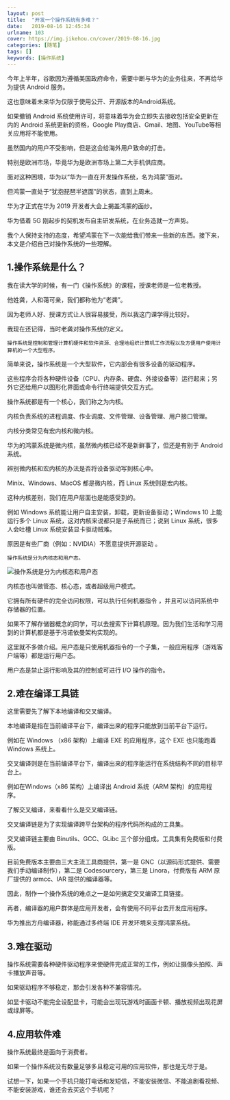 ```yaml
---
layout: post
title:  "开发一个操作系统有多难？"
date:   2019-08-16 12:45:34
urlname: 103
cover: https://img.jikehou.cn/cover/2019-08-16.jpg
categories: [随笔]
tags: []
keywords: [操作系统]
---
```

今年上半年，谷歌因为遵循美国政府命令，需要中断与华为的业务往来，不再给华为提供 Android 服务。

这也意味着未来华为仅限于使用公开、开源版本的Android系统。

如果撤销 Android 系统使用许可，将意味着华为会立即失去接收包括安全更新在内的 Android 系统更新的资格，Google Play商店、Gmail、地图、YouTube等相关应用将不能使用。

虽然国内的用户不受影响，但是这会给海外用户致命的打击。

特别是欧洲市场，毕竟华为是欧洲市场上第二大手机供应商。
<!-- more -->
面对这种困境，华为以“华为一直在开发操作系统，名为鸿蒙”面对。

但鸿蒙一直处于“犹抱琵琶半遮面”的状态，直到上周末。

华为才正式在华为 2019 开发者大会上揭盖鸿蒙的面纱。

华为借着 5G 刚起步的契机发布自主研发系统，在业务造就一方声势。

我个人保持支持的态度，希望鸿蒙在下一次能给我们带来一些新的东西。接下来，本文是介绍自己对操作系统的一些理解。

## 1.操作系统是什么？

我在读大学的时候，有一门《操作系统》的课程，授课老师是一位老教授。

他姓龚，人和蔼可亲，我们都称他为“老龚”。

因为老师人好、授课方式让人很容易接受，所以我这门课学得比较好。

我现在还记得，当时老龚对操作系统的定义。

`操作系统是控制和管理计算机硬件和软件资源、合理地组织计算机工作流程以及方便用户使用计算机的一个大型程序。`

简单来说，操作系统是一个大型软件，它内部会有很多设备的驱动程序。

这些程序会将各种硬件设备（CPU、内存条、硬盘、外接设备等）运行起来；另外它还给用户以图形化界面或命令行终端提供交互方式。

操作系统都是有一个核心，我们称之为内核。

内核负责系统的进程调度、作业调度、文件管理、设备管理、用户接口管理。

内核分类常见有宏内核和微内核。

华为的鸿蒙系统是微内核，虽然微内核已经不是新鲜事了，但还是有别于 Android 系统。

辨别微内核和宏内核的办法是否将设备驱动写到核心中。

Minix、Windows、MacOS 都是微内核，而 Linux 系统则是宏内核。

这种内核差别，我们在用户层面也是能感受到的。

例如 Windows 系统能让用户自主安装，卸载，更新设备驱动；Windows 10 上能运行多个 Linux 系统，这对内核来说都只是子系统而已；说到 Linux 系统，很多人会吐槽 Linux 系统安装显卡驱动贼难。

原因是有些厂商（例如：NVIDIA）不愿意提供开源驱动 。

`操作系统是分为内核态和用户态。`

![操作系统是分为内核态和用户态](https://img.jikehou.cn/img/20190816_1.png)

内核态也叫做管态、核心态，或者超级用户模式。

它拥有所有硬件的完全访问权限，可以执行任何机器指令 ，并且可以访问系统中存储器的位置。

如果不了解存储器概念的同学，可以去搜索下计算机原理。因为我们生活和学习用到的计算机都是基于冯诺依曼架构实现的。

这里就不多做介绍。用户态是只使用机器指令的一个子集，一般应用程序（游戏客户端等）都是运行用户态。

用户态是禁止运行影响及其的控制或可进行 I/O 操作的指令。

## 2.难在编译工具链

这里需要先了解下本地编译和交叉编译。

本地编译是指在当前编译平台下，编译出来的程序只能放到当前平台下运行。

例如在 Windows （x86 架构）上编译 EXE 的应用程序，这个 EXE 也只能跑着 Windows 系统上。

交叉编译则是在当前编译平台下，编译出来的程序能运行在系统结构不同的目标平台上。

例如在Windows（x86 架构）上编译出 Android 系统（ARM 架构）的应用程序。

了解交叉编译，来看看什么是交叉编译链。

交叉编译链是为了实现编译跨平台架构的程序代码所构成的工具集。

交叉编译链主要由 Binutils、GCC、GLibc 三个部分组成。工具集有免费版和付费版。

目前免费版本主要由三大主流工具商提供，第一是 GNC（以源码形式提供、需要我们手动编译制作），第二是 Codesourcery，第三是 Linora，付费版有 ARM 原厂提供的 armcc、IAR 提供的编译器等。

因此，制作一个操作系统的难点之一是如何搞定交叉编译工具链接。

再者，编译器的用户群体是应用开发者，会有使用不同平台去开发应用程序。

华为推出方舟编译器，称能通过多终端 IDE 开发环境来支撑鸿蒙系统。

## 3.难在驱动

操作系统需要各种硬件驱动程序来使硬件完成正常的工作，例如让摄像头拍照、声卡播放声音等。

如果驱动程序不够稳定，那会引发各种不兼容情况。

如显卡驱动不能完全设配显卡，可能会出现玩游戏时画面卡顿、播放视频出现花屏或绿屏等。

## 4.应用软件难

操作系统最终是面向于消费者。

如果一个操作系统没有数量足够多且稳定可用的应用软件，那也是无尽于是。

试想一下，如果一个手机只能打电话和发短信，不能安装微信、不能追剧看视频、不能安装游戏，谁还会去买这个手机呢？

